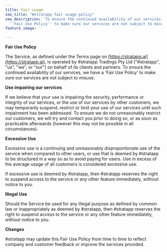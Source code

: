 ```yaml
---
title: fair usage
seo_title: "#stratapp fair usage policy"
seo_description: 'To ensure the continued availability of our services, we have a
  ''Fair Use Policy'' to make sure our services are not subject to misuse. '
feature_image: ''

---
```

**Fair Use Policy**

The Service, as defined under the Terms page on [https://stratapp.ai](https://stratapp.ai), is operated by #stratapp Tradings Pty Ltd (&quot;#stratapp&quot;, &quot;us&quot;, &quot;we&quot;, or &quot;our&quot;) on behalf of its clients and partners. To ensure the continued availability of our services, we have a &#39;Fair Use Policy&#39; to make sure our services are not subject to misuse.

**Use impairing our services**

If we believe that your use is impairing the security, performance or integrity of our services, or the use of our services by other customers, we may temporarily suspend, restrict or limit your use of our services until such impairment has been addressed. To ensure we do not unreasonably restrict our customers, we will try and contact you prior to doing so, or as soon as practicable afterwards (however this may not be possible in all circumstances).

**Excessive Use**

Excessive use is a continuing and unreasonably disproportionate use of the service when compared to other users, or use that is deemed by #stratapp to be structured in a way so as to avoid paying for users.  Use in excess of the average usage of all customers is considered excessive use.

If excessive use is deemed by #stratapp, then #stratapp reserves the right to suspend access to the service or any other feature immediately, without notice to you.

**Illegal Use**

Should the Service be used for any illegal purpose as defined by common law or inappropriately as deemed by #stratapp, then #stratapp reserves the right to suspend access to the service or any other feature immediately, without notice to you.

**Changes**

#stratapp may update this Fair Use Policy from time to time to reflect company and customer feedback or improve the services provided.